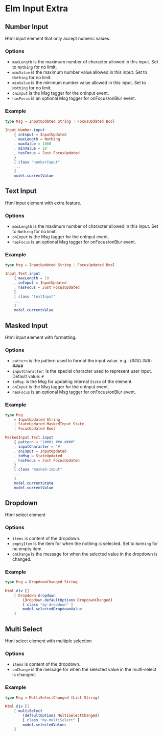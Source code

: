 # Elm Input Extra

## Number Input

Html input element that only accept numeric values.

### Options
 * `maxLength` is the maximum number of character allowed in this input. Set to `Nothing` for no limit.
 * `maxValue` is the maximum number value allowed in this input. Set to `Nothing` for no limit.
 * `minValue` is the minimum number value allowed in this input. Set to `Nothing` for no limit.
 * `onInput` is the Msg tagger for the onInput event.
 * `hasFocus` is an optional Msg tagger for onFocus/onBlur event.

### Example
```elm
type Msg = InputUpdated String | FocusUpdated Bool

Input.Number.input
    { onInput = InputUpdated
    , maxLength = Nothing
    , maxValue = 1000
    , minValue = 10
    , hasFocus = Just FocusUpdated
    }
    [ class "numberInput"
    ...
    ]
    model.currentValue
``` 

## Text Input

Html input element with extra feature.

### Options
 * `maxLength` is the maximum number of character allowed in this input. Set to `Nothing` for no limit.
 * `onInput` is the Msg tagger for the onInput event.
 * `hasFocus` is an optional Msg tagger for onFocus/onBlur event.

### Example
```elm
type Msg = InputUpdated String | FocusUpdated Bool

Input.Text.input
    { maxLength = 10
    , onInput = InputUpdated
    , hasFocus = Just FocusUpdated
    }
    [ class "textInput"
    ...
    ]
    model.currentValue
```

## Masked Input

Html input element with formatting.

### Options
 * `pattern` is the pattern used to format the input value. e.g.: (###) ###-####
 * `inputCharacter`: is the special character used to represent user input. Default value: `#`
 * `toMsg`: is the Msg for updating internal `State` of the element.
 * `onInput` is the Msg tagger for the onInput event.
 * `hasFocus` is an optional Msg tagger for onFocus/onBlur event.

### Example
```elm
type Msg 
    = InputUpdated String 
    | StateUpdated MaskedInput.State 
    | FocusUpdated Bool

MaskedInput.Text.input
    { pattern = "(###) ###-####"
    , inputCharacter = '#'
    , onInput = InputUpdated
    , toMsg = StateUpdated
    , hasFocus = Just FocusUpdated
    }
    [ class "masked-input"
    ...
    ]
    model.currentState
    model.currentValue
```

## Dropdown

Html select element

### Options
 * `items` is content of the dropdown.
 * `emptyItem` is the item for when the nothing is selected. Set to `Nothing` for no empty item.
 * `onChange` is the message for when the selected value in the dropdown is changed.

### Example
```elm
type Msg = DropdownChanged String

Html.div []
    [ Dropdown.dropdown
        (Dropdown.defaultOptions DropdownChanged)
        [ class "my-dropdown" ]
        model.selectedDropdownValue
    ]
```
## Multi Select

Html select element with multiple selection

### Options 
 * `items` is content of the dropdown.
 * `onChange` is the message for when the selected value in the multi-select is changed.

### Example
```elm
type Msg = MultiSelectChanged (List String)

Html.div []
    [ multiSelect
        (defaultOptions MultiSelectChanged)
        [ class "my-multiSelect" ]
        model.selectedValues
    ]
```
